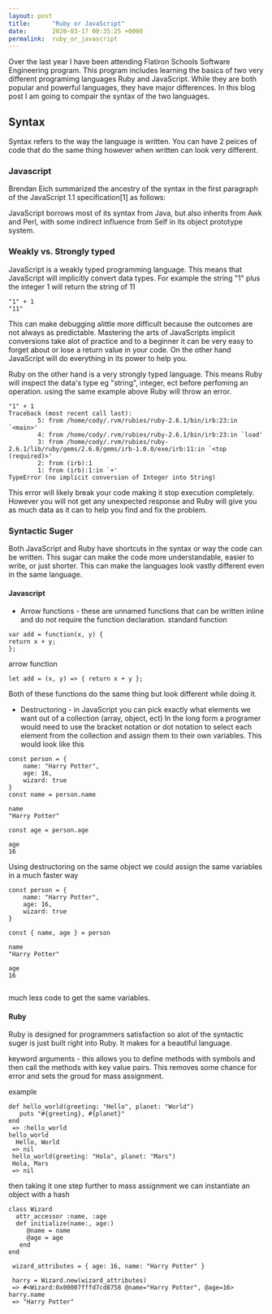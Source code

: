 ```yaml
---
layout: post
title:      "Ruby or JavaScript"
date:       2020-03-17 00:35:25 +0000
permalink:  ruby_or_javascript
---
```



Over the last year I have been attending Flatiron Schools Software Engineering program. This program includes learning the basics of two very different programimg languages Ruby and JavaScript. While they are both popular and powerful languages, they have major differences. In this blog post I am going to compair the syntax of the two languages.

## Syntax
Syntax refers to the way the language is written. You can have 2 peices of code that do the same thing however when written can look very different. 

### Javascript
Brendan Eich summarized the ancestry of the syntax in the first paragraph of the JavaScript 1.1 specification[1] as follows:

JavaScript borrows most of its syntax from Java, but also inherits from Awk and Perl, with some indirect influence from Self in its object prototype system.

### Weakly vs. Strongly typed
JavaScript is a weakly typed programming language. This means that JavaScript will implicitly convert data types. For example the string "1" plus the integer 1 will return the string of 11

```
"1" + 1
"11"
```

This can make debugging alittle more difficult because the outcomes are not always as predictable. Mastering the arts of JavaScripts implicit conversions take alot of practice and to a beginner it can be very easy to forget about or lose a return value in your code. On the other hand JavaScript will do everything in its power to help you.

Ruby on the other hand is a very strongly typed language. This means Ruby will inspect the data's type eg "string", integer, ect before perfoming an operation. 
using the same example above Ruby will throw an error.

```
"1" + 1
Traceback (most recent call last):
        5: from /home/cody/.rvm/rubies/ruby-2.6.1/bin/irb:23:in `<main>'
        4: from /home/cody/.rvm/rubies/ruby-2.6.1/bin/irb:23:in `load'
        3: from /home/cody/.rvm/rubies/ruby-2.6.1/lib/ruby/gems/2.6.0/gems/irb-1.0.0/exe/irb:11:in `<top (required)>'
        2: from (irb):1
        1: from (irb):1:in `+'
TypeError (no implicit conversion of Integer into String)
```

This error will likely break your code making it stop execution completely. However you will not get any unexpected response and Ruby will give you as much data as it can to help you find and fix the problem.

### Syntactic Suger

Both JavaScript and Ruby have shortcuts in the syntax or way the code can be written. This sugar can make the code more understandable, easier to write, or just shorter. This can make the languages look vastly different even in the same language.

#### Javascript
* Arrow functions - these are unnamed functions that can be written inline and do not require the function declaration.
standard function
```
var add = function(x, y) { 
return x + y;
};
```
arrow function
```
let add = (x, y) => { return x + y };
```

Both of these functions do the same thing but look different while doing it. 

* Destructoring - in JavaScript you can pick exactly what elements we want out of a collection (array, object, ect) 
In the long form a programer would need to use the bracket notation or dot notation to select each element from the collection and assign them to their own variables. This would look like this

```
const person = {
    name: "Harry Potter", 
    age: 16, 
    wizard: true
}
const name = person.name

name
"Harry Potter"

const age = person.age

age
16
```

Using destructoring on the same object we could assign the same variables in a much faster way

```
const person = {
    name: "Harry Potter", 
    age: 16, 
    wizard: true
}

const { name, age } = person

name
"Harry Potter"

age
16


```

much less code to get the same variables.

#### Ruby

Ruby is designed for programmers satisfaction so alot of the syntactic suger is just built right into Ruby. It makes for a beautiful language. 

keyword arguments - this allows you to define methods with symbols and then call the methods with key value pairs. This removes some chance for error and sets the groud for mass assignment.

example
```
def hello_world(greeting: "Hello", planet: "World")
   puts "#{greeting}, #{planet}"
end
 => :hello_world
hello_world
  Hello, World
 => nil
 hello_world(greeting: "Hola", planet: "Mars")
 Hola, Mars
 => nil
```

then taking it one step further to mass assignment we can instantiate an object with a hash
```
class Wizard
  attr_accessor :name, :age
  def initialize(name:, age:)
     @name = name
     @age = age
   end
end

 wizard_attributes = { age: 16, name: "Harry Potter" }

 harry = Wizard.new(wizard_attributes)
 => #<Wizard:0x00007fffd7cd8758 @name="Harry Potter", @age=16>
harry.name
 => "Harry Potter"
```

